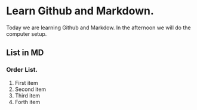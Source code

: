# Learn Github and Markdown.
Today we are learning Github and Markdow. In the afternoon we will do the computer setup.

## List in MD

### Order List.

1. First item
2. Second item
3. Third item
4. Forth item
